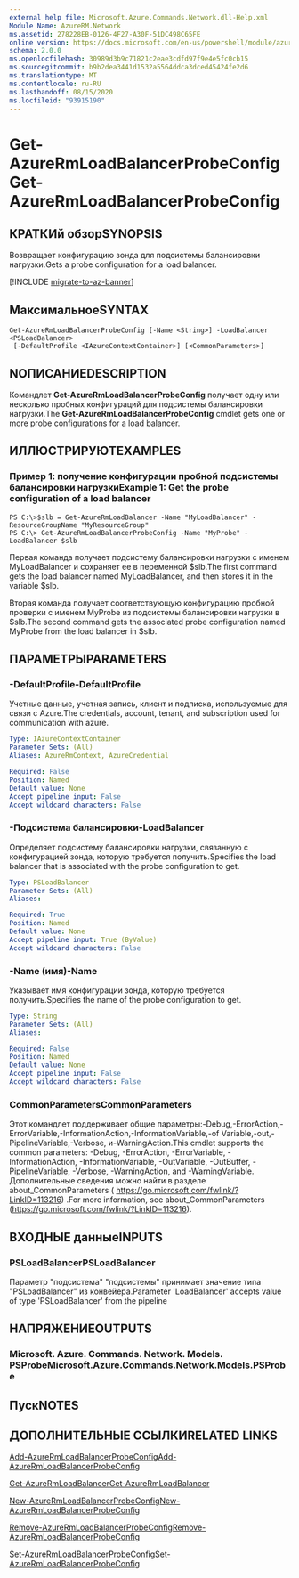 ```yaml
---
external help file: Microsoft.Azure.Commands.Network.dll-Help.xml
Module Name: AzureRM.Network
ms.assetid: 278228EB-0126-4F27-A30F-51DC498C65FE
online version: https://docs.microsoft.com/en-us/powershell/module/azurerm.network/get-azurermloadbalancerprobeconfig
schema: 2.0.0
ms.openlocfilehash: 30989d3b9c71821c2eae3cdfd97f9e4e5fc0cb15
ms.sourcegitcommit: b9b2dea3441d1532a5564ddca3dced45424fe2d6
ms.translationtype: MT
ms.contentlocale: ru-RU
ms.lasthandoff: 08/15/2020
ms.locfileid: "93915190"
---
```

# <span data-ttu-id="9f70d-101">Get-AzureRmLoadBalancerProbeConfig</span><span class="sxs-lookup"><span data-stu-id="9f70d-101">Get-AzureRmLoadBalancerProbeConfig</span></span>

## <span data-ttu-id="9f70d-102">КРАТКИй обзор</span><span class="sxs-lookup"><span data-stu-id="9f70d-102">SYNOPSIS</span></span>
<span data-ttu-id="9f70d-103">Возвращает конфигурацию зонда для подсистемы балансировки нагрузки.</span><span class="sxs-lookup"><span data-stu-id="9f70d-103">Gets a probe configuration for a load balancer.</span></span>

[!INCLUDE [migrate-to-az-banner](../../includes/migrate-to-az-banner.md)]

## <span data-ttu-id="9f70d-104">Максимальное</span><span class="sxs-lookup"><span data-stu-id="9f70d-104">SYNTAX</span></span>

```
Get-AzureRmLoadBalancerProbeConfig [-Name <String>] -LoadBalancer <PSLoadBalancer>
 [-DefaultProfile <IAzureContextContainer>] [<CommonParameters>]
```

## <span data-ttu-id="9f70d-105">NОПИСАНИЕ</span><span class="sxs-lookup"><span data-stu-id="9f70d-105">DESCRIPTION</span></span>
<span data-ttu-id="9f70d-106">Командлет **Get-AzureRmLoadBalancerProbeConfig** получает одну или несколько пробных конфигураций для подсистемы балансировки нагрузки.</span><span class="sxs-lookup"><span data-stu-id="9f70d-106">The **Get-AzureRmLoadBalancerProbeConfig** cmdlet gets one or more probe configurations for a load balancer.</span></span>

## <span data-ttu-id="9f70d-107">ИЛЛЮСТРИРУЮТ</span><span class="sxs-lookup"><span data-stu-id="9f70d-107">EXAMPLES</span></span>

### <span data-ttu-id="9f70d-108">Пример 1: получение конфигурации пробной подсистемы балансировки нагрузки</span><span class="sxs-lookup"><span data-stu-id="9f70d-108">Example 1: Get the probe configuration of a load balancer</span></span>
```
PS C:\>$slb = Get-AzureRmLoadBalancer -Name "MyLoadBalancer" -ResourceGroupName "MyResourceGroup"
PS C:\> Get-AzureRmLoadBalancerProbeConfig -Name "MyProbe" -LoadBalancer $slb
```

<span data-ttu-id="9f70d-109">Первая команда получает подсистему балансировки нагрузки с именем MyLoadBalancer и сохраняет ее в переменной $slb.</span><span class="sxs-lookup"><span data-stu-id="9f70d-109">The first command gets the load balancer named MyLoadBalancer, and then stores it in the variable $slb.</span></span>

<span data-ttu-id="9f70d-110">Вторая команда получает соответствующую конфигурацию пробной проверки с именем MyProbe из подсистемы балансировки нагрузки в $slb.</span><span class="sxs-lookup"><span data-stu-id="9f70d-110">The second command gets the associated probe configuration named MyProbe from the load balancer in $slb.</span></span>

## <span data-ttu-id="9f70d-111">ПАРАМЕТРЫ</span><span class="sxs-lookup"><span data-stu-id="9f70d-111">PARAMETERS</span></span>

### <span data-ttu-id="9f70d-112">-DefaultProfile</span><span class="sxs-lookup"><span data-stu-id="9f70d-112">-DefaultProfile</span></span>
<span data-ttu-id="9f70d-113">Учетные данные, учетная запись, клиент и подписка, используемые для связи с Azure.</span><span class="sxs-lookup"><span data-stu-id="9f70d-113">The credentials, account, tenant, and subscription used for communication with azure.</span></span>

```yaml
Type: IAzureContextContainer
Parameter Sets: (All)
Aliases: AzureRmContext, AzureCredential

Required: False
Position: Named
Default value: None
Accept pipeline input: False
Accept wildcard characters: False
```

### <span data-ttu-id="9f70d-114">-Подсистема балансировки</span><span class="sxs-lookup"><span data-stu-id="9f70d-114">-LoadBalancer</span></span>
<span data-ttu-id="9f70d-115">Определяет подсистему балансировки нагрузки, связанную с конфигурацией зонда, которую требуется получить.</span><span class="sxs-lookup"><span data-stu-id="9f70d-115">Specifies the load balancer that is associated with the probe configuration to get.</span></span>

```yaml
Type: PSLoadBalancer
Parameter Sets: (All)
Aliases: 

Required: True
Position: Named
Default value: None
Accept pipeline input: True (ByValue)
Accept wildcard characters: False
```

### <span data-ttu-id="9f70d-116">-Name (имя)</span><span class="sxs-lookup"><span data-stu-id="9f70d-116">-Name</span></span>
<span data-ttu-id="9f70d-117">Указывает имя конфигурации зонда, которую требуется получить.</span><span class="sxs-lookup"><span data-stu-id="9f70d-117">Specifies the name of the probe configuration to get.</span></span>

```yaml
Type: String
Parameter Sets: (All)
Aliases: 

Required: False
Position: Named
Default value: None
Accept pipeline input: False
Accept wildcard characters: False
```

### <span data-ttu-id="9f70d-118">CommonParameters</span><span class="sxs-lookup"><span data-stu-id="9f70d-118">CommonParameters</span></span>
<span data-ttu-id="9f70d-119">Этот командлет поддерживает общие параметры:-Debug,-ErrorAction,-ErrorVariable,-InformationAction,-InformationVariable,-of Variable,-out,-PipelineVariable,-Verbose, и-WarningAction.</span><span class="sxs-lookup"><span data-stu-id="9f70d-119">This cmdlet supports the common parameters: -Debug, -ErrorAction, -ErrorVariable, -InformationAction, -InformationVariable, -OutVariable, -OutBuffer, -PipelineVariable, -Verbose, -WarningAction, and -WarningVariable.</span></span> <span data-ttu-id="9f70d-120">Дополнительные сведения можно найти в разделе about_CommonParameters ( https://go.microsoft.com/fwlink/?LinkID=113216) .</span><span class="sxs-lookup"><span data-stu-id="9f70d-120">For more information, see about_CommonParameters (https://go.microsoft.com/fwlink/?LinkID=113216).</span></span>

## <span data-ttu-id="9f70d-121">ВХОДНЫЕ данные</span><span class="sxs-lookup"><span data-stu-id="9f70d-121">INPUTS</span></span>

### <span data-ttu-id="9f70d-122">PSLoadBalancer</span><span class="sxs-lookup"><span data-stu-id="9f70d-122">PSLoadBalancer</span></span>
<span data-ttu-id="9f70d-123">Параметр "подсистема" "подсистемы" принимает значение типа "PSLoadBalancer" из конвейера.</span><span class="sxs-lookup"><span data-stu-id="9f70d-123">Parameter 'LoadBalancer' accepts value of type 'PSLoadBalancer' from the pipeline</span></span>

## <span data-ttu-id="9f70d-124">НАПРЯЖЕНИЕ</span><span class="sxs-lookup"><span data-stu-id="9f70d-124">OUTPUTS</span></span>

### <span data-ttu-id="9f70d-125">Microsoft. Azure. Commands. Network. Models. PSProbe</span><span class="sxs-lookup"><span data-stu-id="9f70d-125">Microsoft.Azure.Commands.Network.Models.PSProbe</span></span>

## <span data-ttu-id="9f70d-126">Пуск</span><span class="sxs-lookup"><span data-stu-id="9f70d-126">NOTES</span></span>

## <span data-ttu-id="9f70d-127">ДОПОЛНИТЕЛЬНЫЕ ССЫЛКИ</span><span class="sxs-lookup"><span data-stu-id="9f70d-127">RELATED LINKS</span></span>

[<span data-ttu-id="9f70d-128">Add-AzureRmLoadBalancerProbeConfig</span><span class="sxs-lookup"><span data-stu-id="9f70d-128">Add-AzureRmLoadBalancerProbeConfig</span></span>](./Add-AzureRmLoadBalancerProbeConfig.md)

[<span data-ttu-id="9f70d-129">Get-AzureRmLoadBalancer</span><span class="sxs-lookup"><span data-stu-id="9f70d-129">Get-AzureRmLoadBalancer</span></span>](./Get-AzureRmLoadBalancer.md)

[<span data-ttu-id="9f70d-130">New-AzureRmLoadBalancerProbeConfig</span><span class="sxs-lookup"><span data-stu-id="9f70d-130">New-AzureRmLoadBalancerProbeConfig</span></span>](./New-AzureRmLoadBalancerProbeConfig.md)

[<span data-ttu-id="9f70d-131">Remove-AzureRmLoadBalancerProbeConfig</span><span class="sxs-lookup"><span data-stu-id="9f70d-131">Remove-AzureRmLoadBalancerProbeConfig</span></span>](./Remove-AzureRmLoadBalancerProbeConfig.md)

[<span data-ttu-id="9f70d-132">Set-AzureRmLoadBalancerProbeConfig</span><span class="sxs-lookup"><span data-stu-id="9f70d-132">Set-AzureRmLoadBalancerProbeConfig</span></span>](./Set-AzureRmLoadBalancerProbeConfig.md)


